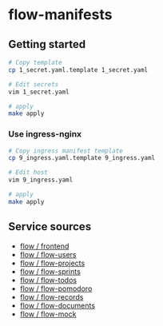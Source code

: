 # flow-manifests

## Getting started

```bash
# Copy template
cp 1_secret.yaml.template 1_secret.yaml

# Edit secrets
vim 1_secret.yaml
```

```bash
# apply
make apply
```

### Use ingress-nginx

```bash
# Copy ingress manifest template
cp 9_ingress.yaml.template 9_ingress.yaml

# Edit host
vim 9_ingress.yaml
```

```bash
# apply
make apply
```

## Service sources

- [flow / frontend](https://gitlab.tingtt.jp/flow/frontend)
- [flow / flow-users](https://gitlab.tingtt.jp/flow/flow-users)
- [flow / flow-projects](https://gitlab.tingtt.jp/flow/flow-projects)
- [flow / flow-sprints](https://gitlab.tingtt.jp/flow/flow-sprints)
- [flow / flow-todos](https://gitlab.tingtt.jp/flow/flow-todos)
- [flow / flow-pomodoro](https://gitlab.tingtt.jp/flow/flow-pomodoro)
- [flow / flow-records](https://gitlab.tingtt.jp/flow/flow-records)
- [flow / flow-documents](https://gitlab.tingtt.jp/flow/flow-documents)
- [flow / flow-mock](https://gitlab.tingtt.jp/flow/flow-mock)